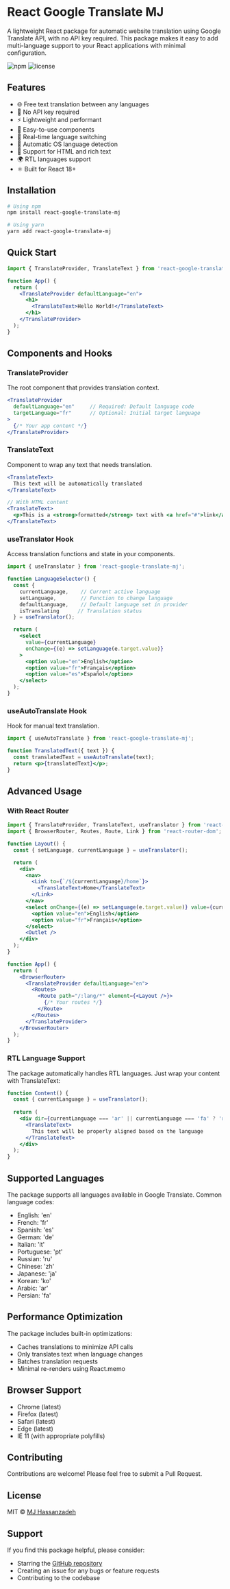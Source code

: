 # React Google Translate MJ

A lightweight React package for automatic website translation using Google Translate API, with no API key required. This package makes it easy to add multi-language support to your React applications with minimal configuration.

![npm](https://img.shields.io/npm/v/react-google-translate-mj)
![license](https://img.shields.io/npm/l/react-google-translate-mj)

## Features

- 🌐 Free text translation between any languages
- 🔑 No API key required
- ⚡ Lightweight and performant
- 🎯 Easy-to-use components
- 🔄 Real-time language switching
- 📱 Automatic OS language detection
- 📝 Support for HTML and rich text
- 🌍 RTL languages support
- ⚛️ Built for React 18+

## Installation

```bash
# Using npm
npm install react-google-translate-mj

# Using yarn
yarn add react-google-translate-mj
```

## Quick Start

```jsx
import { TranslateProvider, TranslateText } from 'react-google-translate-mj';

function App() {
  return (
    <TranslateProvider defaultLanguage="en">
      <h1>
        <TranslateText>Hello World!</TranslateText>
      </h1>
    </TranslateProvider>
  );
}
```

## Components and Hooks

### TranslateProvider

The root component that provides translation context.

```jsx
<TranslateProvider 
  defaultLanguage="en"     // Required: Default language code
  targetLanguage="fr"      // Optional: Initial target language
>
  {/* Your app content */}
</TranslateProvider>
```

### TranslateText

Component to wrap any text that needs translation.

```jsx
<TranslateText>
  This text will be automatically translated
</TranslateText>

// With HTML content
<TranslateText>
  <p>This is a <strong>formatted</strong> text with <a href="#">link</a></p>
</TranslateText>
```

### useTranslator Hook

Access translation functions and state in your components.

```jsx
import { useTranslator } from 'react-google-translate-mj';

function LanguageSelector() {
  const { 
    currentLanguage,    // Current active language
    setLanguage,        // Function to change language
    defaultLanguage,    // Default language set in provider
    isTranslating      // Translation status
  } = useTranslator();

  return (
    <select 
      value={currentLanguage} 
      onChange={(e) => setLanguage(e.target.value)}
    >
      <option value="en">English</option>
      <option value="fr">Français</option>
      <option value="es">Español</option>
    </select>
  );
}
```

### useAutoTranslate Hook

Hook for manual text translation.

```jsx
import { useAutoTranslate } from 'react-google-translate-mj';

function TranslatedText({ text }) {
  const translatedText = useAutoTranslate(text);
  return <p>{translatedText}</p>;
}
```

## Advanced Usage

### With React Router

```jsx
import { TranslateProvider, TranslateText, useTranslator } from 'react-google-translate-mj';
import { BrowserRouter, Routes, Route, Link } from 'react-router-dom';

function Layout() {
  const { setLanguage, currentLanguage } = useTranslator();

  return (
    <div>
      <nav>
        <Link to={`/${currentLanguage}/home`}>
          <TranslateText>Home</TranslateText>
        </Link>
      </nav>
      <select onChange={(e) => setLanguage(e.target.value)} value={currentLanguage}>
        <option value="en">English</option>
        <option value="fr">Français</option>
      </select>
      <Outlet />
    </div>
  );
}

function App() {
  return (
    <BrowserRouter>
      <TranslateProvider defaultLanguage="en">
        <Routes>
          <Route path="/:lang/*" element={<Layout />}>
            {/* Your routes */}
          </Route>
        </Routes>
      </TranslateProvider>
    </BrowserRouter>
  );
}
```

### RTL Language Support

The package automatically handles RTL languages. Just wrap your content with TranslateText:

```jsx
function Content() {
  const { currentLanguage } = useTranslator();
  
  return (
    <div dir={currentLanguage === 'ar' || currentLanguage === 'fa' ? 'rtl' : 'ltr'}>
      <TranslateText>
        This text will be properly aligned based on the language
      </TranslateText>
    </div>
  );
}
```

## Supported Languages

The package supports all languages available in Google Translate. Common language codes:

- English: 'en'
- French: 'fr'
- Spanish: 'es'
- German: 'de'
- Italian: 'it'
- Portuguese: 'pt'
- Russian: 'ru'
- Chinese: 'zh'
- Japanese: 'ja'
- Korean: 'ko'
- Arabic: 'ar'
- Persian: 'fa'

## Performance Optimization

The package includes built-in optimizations:
- Caches translations to minimize API calls
- Only translates text when language changes
- Batches translation requests
- Minimal re-renders using React.memo

## Browser Support

- Chrome (latest)
- Firefox (latest)
- Safari (latest)
- Edge (latest)
- IE 11 (with appropriate polyfills)

## Contributing

Contributions are welcome! Please feel free to submit a Pull Request.

## License

MIT © [MJ Hassanzadeh](https://github.com/hassanzadeh-mj)

## Support

If you find this package helpful, please consider:
- Starring the [GitHub repository](https://github.com/hassanzadeh-mj/free-google-translate)
- Creating an issue for any bugs or feature requests
- Contributing to the codebase 